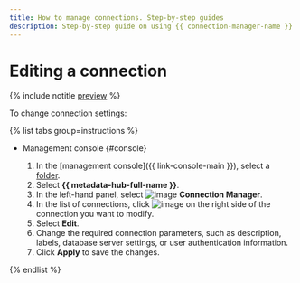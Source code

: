 ```yaml
---
title: How to manage connections. Step-by-step guides
description: Step-by-step guide on using {{ connection-manager-name }} in {{ yandex-cloud }}. In this tutorial, you will learn how to modify connections.
---
```


# Editing a connection

{% include notitle [preview](../../_includes/note-preview.md) %}

To change connection settings:

{% list tabs group=instructions %}

- Management console {#console}

   1. In the [management console]({{ link-console-main }}), select a [folder](../../resource-manager/concepts/resources-hierarchy.md#folder).
   1. Select **{{ metadata-hub-full-name }}**.
   1. In the left-hand panel, select ![image](../../_assets/console-icons/plug-connection.svg) **Connection Manager**.
   1. In the list of connections, click ![image](../../_assets/console-icons/ellipsis.svg) on the right side of the connection you want to modify.
   1. Select **Edit**.
   1. Change the required connection parameters, such as description, labels, database server settings, or user authentication information.
   1. Click **Apply** to save the changes.

{% endlist %}


